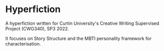 # Hyperfiction

A hyperfiction written for Curtin University's Creative Writing Supervised Project (CWG340), SP3 2022.

It focuses on Story Structure and the MBTI personality framework for characterisation.
